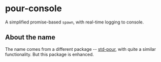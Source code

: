# pour-console

A simplified promise-based `spawn`, with real-time logging to console.

## About the name

The name comes from a different package -- [std-pour](https://github.com/JoelBCarter/std-pour), with quite a similar functionality. But this package is enhanced.
